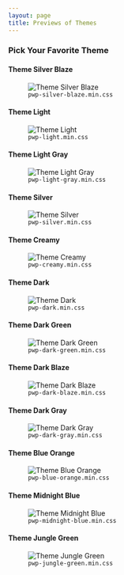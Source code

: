```yaml
---
layout: page
title: Previews of Themes
---
```



### Pick Your Favorite Theme

<section class="mb45">
<h4>Theme Silver Blaze</h4>

<figure class="mb">
  <img src="/assets/webplayer/examples/04-silver-blaze.png" alt="Theme Silver Blaze" class="fullwidth-img shadow mb">
  <figcaption class="mb"><code>pwp-silver-blaze.min.css</code></figcaption>
</figure>
</section>

<section class="mb45">
<h4>Theme Light</h4>

<figure class="mb">
  <img src="/assets/webplayer/examples/01-light.png" alt="Theme Light" class="fullwidth-img shadow mb">
  <figcaption class="mb"><code>pwp-light.min.css</code></figcaption>
</figure>
</section>

<section class="mb45">
<h4>Theme Light Gray</h4>

<figure class="mb">
  <img src="/assets/webplayer/examples/02-light-gray.png" alt="Theme Light Gray" class="fullwidth-img shadow mb">
  <figcaption class="mb"><code>pwp-light-gray.min.css</code></figcaption>
</figure>
</section>

<section class="mb45">
<h4>Theme Silver</h4>

<figure class="mb">
  <img src="/assets/webplayer/examples/03-silver.png" alt="Theme Silver" class="fullwidth-img shadow mb">
  <figcaption class="mb"><code>pwp-silver.min.css</code></figcaption>
</figure>
</section>

<section class="mb45">
<h4>Theme Creamy</h4>

<figure class="mb">
  <img src="/assets/webplayer/examples/05-creamy.png" alt="Theme Creamy" class="fullwidth-img shadow mb">
  <figcaption class="mb"><code>pwp-creamy.min.css</code></figcaption>
</figure>
</section>

<section class="mb45">
<h4>Theme Dark</h4>

<figure class="mb">
  <img src="/assets/webplayer/examples/06-dark.png" alt="Theme Dark" class="fullwidth-img shadow mb">
  <figcaption class="mb"><code>pwp-dark.min.css</code></figcaption>
</figure>
</section>

<section class="mb45">
<h4>Theme Dark Green</h4>

<figure class="mb">
  <img src="/assets/webplayer/examples/07-dark-green.png" alt="Theme Dark Green" class="fullwidth-img shadow mb">
  <figcaption class="mb"><code>pwp-dark-green.min.css</code></figcaption>
</figure>
</section>

<section class="mb45">
<h4>Theme Dark Blaze</h4>

<figure class="mb">
  <img src="/assets/webplayer/examples/08-dark-blaze.png" alt="Theme Dark Blaze" class="fullwidth-img shadow mb">
  <figcaption class="mb"><code>pwp-dark-blaze.min.css</code></figcaption>
</figure>
</section>

<section class="mb45">
<h4>Theme Dark Gray</h4>

<figure class="mb">
  <img src="/assets/webplayer/examples/09-dark-gray.png" alt="Theme Dark Gray" class="fullwidth-img shadow mb">
  <figcaption class="mb"><code>pwp-dark-gray.min.css</code></figcaption>
</figure>
</section>

<section class="mb45">
<h4>Theme Blue Orange</h4>

<figure class="mb">
  <img src="/assets/webplayer/examples/10-blue-orange.png" alt="Theme Blue Orange" class="fullwidth-img shadow mb">
  <figcaption class="mb"><code>pwp-blue-orange.min.css</code></figcaption>
</figure>
</section>

<section class="mb45">
<h4>Theme Midnight Blue</h4>

<figure class="mb">
  <img src="/assets/webplayer/examples/11-midnight-blue.png" alt="Theme Midnight Blue" class="fullwidth-img shadow mb">
  <figcaption class="mb"><code>pwp-midnight-blue.min.css</code></figcaption>
</figure>
</section>

<section class="mb45">
<h4>Theme Jungle Green</h4>

<figure class="mb">
  <img src="/assets/webplayer/examples/12-jungle-green.png" alt="Theme Jungle Green" class="fullwidth-img shadow mb">
  <figcaption class="mb"><code>pwp-jungle-green.min.css</code></figcaption>
</figure>
